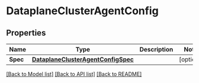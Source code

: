 # DataplaneClusterAgentConfig

## Properties

Name | Type | Description | Notes
------------ | ------------- | ------------- | -------------
**Spec** | [**DataplaneClusterAgentConfigSpec**](DataplaneClusterAgentConfig_spec.md) |  | [optional] 

[[Back to Model list]](../README.md#documentation-for-models) [[Back to API list]](../README.md#documentation-for-api-endpoints) [[Back to README]](../README.md)


